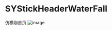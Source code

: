 # SYStickHeaderWaterFall
仿模咖首页
![image](https://github.com/zhangsuya/SYStickHeaderWaterFall/blob/master/SYStickHeaderWaterFall/1.gif)
